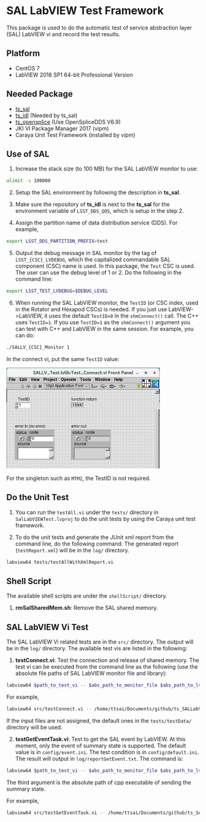 # SAL LabVIEW Test Framework

This package is used to do the automatic test of service abstraction layer (SAL) LabVIEW vi and record the test results.

## Platform

- CentOS 7
- LabVIEW 2018 SP1 64-bit Professional Version

## Needed Package

- [ts_sal](https://github.com/lsst-ts/ts_sal)
- [ts_idl](https://github.com/lsst-ts/ts_idl) (Needed by ts_sal)
- [ts_opensplice](https://github.com/lsst-ts/ts_opensplice) (Use OpenSpliceDDS V6.9)
- JKI VI Package Manager 2017 (vipm)
- Caraya Unit Test Framework (installed by vipm)

## Use of SAL

1. Increase the stack size (to 100 MB) for the SAL LabVIEW monitor to use:

```bash
ulimit -s 100000
```

2. Setup the SAL environment by following the description in **ts_sal**.

3. Make sure the repository of **ts_idl** is next to the **ts_sal** for the environment variable of `LSST_DDS_QOS`, which is setup in the step 2.

4. Assign the partition name of data distribution service (DDS). For example,

```bash
export LSST_DDS_PARTITION_PREFIX=test
```

5. Output the debug message in SAL monitor by the tag of `LSST_{CSC}_LVDEBUG`, which the capitalized commandable SAL component (CSC) name is used. In this package, the `Test` CSC is used. The user can use the debug level of 1 or 2. Do the following in the command line:

```bash
export LSST_TEST_LVDEBUG=$DEBUG_LEVEL
```

6. When running the SAL LabVIEW monitor, the `TestID` (or CSC index, used in the Rotator and Hexapod CSCs) is needed. If you just use LabVIEW->LabVIEW, it uses the default `TestID=0` in the `shmConnect()` call. The C++ uses `TestID=1`. If you use `TestID=1` as the `shmConnect()` argument you can test with C++ and LabVIEW in the same session. For example, you can do:

```bash
./SALLV_{CSC}_Monitor 1
```

In the connect vi, put the same `TestID` value:

![Connect Vi](doc/image/connectVi.png)

For the singleton such as `MTM2`, the TestID is not required.

## Do the Unit Test

1. You can run the `testAll.vi` under the `tests/` directory in `SalLabVIEWTest.lvproj` to do the unit tests by using the Caraya unit test framework.

2. To do the unit tests and generate the JUnit xml report from the command line, do the following command. The generated report (`testReport.xml`) will be in the `log/` directory.

```bash
labview64 tests/testAllWithXmlReport.vi
```

## Shell Script

The available shell scripts are under the `shellScript/` directory.

1. **rmSalSharedMem.sh**: Remove the SAL shared memory.

## SAL LabVIEW Vi Test

The SAL LabVIEW Vi related tests are in the `src/` directory. The output will be in the `log/` directory.
The available test vis are listed in the following:

1. **testConnect.vi**: Test the connection and release of shared memory. The test vi can be executed from the command line as the following (use the absolute file paths of SAL LabVIEW monitor file and library):

``` bash
labview64 $path_to_test_vi -- $abs_path_to_monitor_file $abs_path_to_lvlib
```

For example,

```bash
labview64 src/testConnect.vi -- /home/ttsai/Documents/github/ts_SALLabVIEW_test/tests/testData/SALLV_Test_Monitor /home/ttsai/Documents/github/ts_SALLabVIEW_test/tests/testData/SALLV_Test.lvlib
```

If the input files are not assigned, the default ones in the `tests/testData/` directory will be used.

2. **testGetEventTask.vi**: Test to get the SAL event by LabVIEW. At this moment, only the event of summary state is supported. The default value is in `config/event.ini`. The test condition is in `config/default.ini`. The result will output in `log/reportGetEvent.txt`. The command is:

```bash
labview64 $path_to_test_vi -- $abs_path_to_monitor_file $abs_path_to_lvlib $abs_path_to_cpp_send_summary_state
```

The third argument is the absolute path of cpp executable of sending the summary state.

For example,

```bash
labview64 src/testGetEventTask.vi -- /home/ttsai/Documents/github/ts_SALLabVIEW_test/tests/testData/SALLV_Test_Monitor /home/ttsai/Documents/github/ts_SALLabVIEW_test/tests/testData/SALLV_Test.lvlib /home/ttsai/Documents/github/ts_sal/test/Test/cpp/src/sacpp_Test_summaryState_send
```
